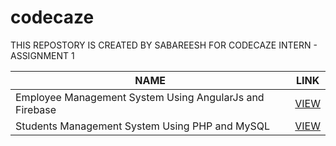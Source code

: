 # codecaze
THIS REPOSTORY IS CREATED BY SABAREESH FOR CODECAZE INTERN - ASSIGNMENT 1

<table class="tg">
<thead>
  <tr>
    <th class="tg-0pky">NAME</th>
    <th class="tg-0pky">LINK</th>
  </tr>
</thead>
<tbody>
  <tr>
    <td class="tg-0pky">Employee Management System Using AngularJs and Firebase</td>
    <td class="tg-0pky"><a href="https://github.com/UptimeCoding/codecaze/tree/main/Employee%20Management%20System%20Using%20AngularJs%20and%20Firebase" target="_blank" rel="noopener noreferrer">VIEW</a></td>
  </tr>
  <tr>
    <td class="tg-0pky">Students Management System Using PHP and MySQL </td>
     <td class="tg-0pky"><a href="https://github.com/UptimeCoding/codecaze/tree/Version1" target="_blank" rel="noopener noreferrer">VIEW</a></td>
  </tr>
</tbody>
</table>


